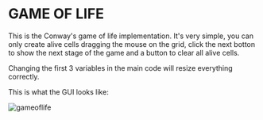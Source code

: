 # GAME OF LIFE

This is the Conway's game of life implementation. It's very simple, you can only create alive cells dragging the mouse on the grid, click the next botton to show the next stage of the game and a button to clear all alive cells.

Changing the first 3 variables in the main code will resize everything correctly.

This is what the GUI looks like:

![gameoflife](https://user-images.githubusercontent.com/60688828/125049099-e1a4df80-e0a0-11eb-898b-fcf1229688a2.png)
